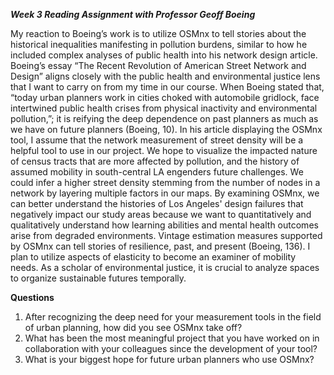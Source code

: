 ***Week 3 Reading Assignment with Professor Geoff Boeing***

My reaction to Boeing’s work is to utilize OSMnx to tell stories about the historical inequalities manifesting in pollution burdens, similar to how he included complex analyses of public health into his network design article. Boeing’s essay “The Recent Revolution of American Street Network and Design” aligns closely with the public health and environmental justice lens that I want to carry on from my time in our course. When Boeing stated that, “today urban planners work in cities choked with automobile gridlock, face intertwined public health crises from physical inactivity and environmental pollution,”; it is reifying the deep dependence on past planners as much as we have on future planners (Boeing, 10). In his article displaying the OSMnx tool, I assume that the network measurement of street density will be a helpful tool to use in our project. We hope to visualize the impacted nature of census tracts that are more affected by pollution, and the history of assumed mobility in south-central LA engenders future challenges. We could infer a higher street density stemming from the number of nodes in a network by layering multiple factors in our maps. By examining OSMnx, we can better understand the histories of Los Angeles' design failures that negatively impact our study areas because we want to quantitatively and qualitatively understand how learning abilities and mental health outcomes arise from degraded environments. Vintage estimation measures supported by OSMnx can tell stories of resilience, past, and present (Boeing, 136). I plan to utilize aspects of elasticity to become an examiner of mobility needs. As a scholar of environmental justice, it is crucial to analyze spaces to organize sustainable futures temporally.

**Questions**
1. After recognizing the deep need for your measurement tools in the field of urban planning, how did you see OSMnx take off? 
2. What has been the most meaningful project that you have worked on in collaboration with your colleagues since the development of your tool?
3. What is your biggest hope for future urban planners who use OSMnx?
